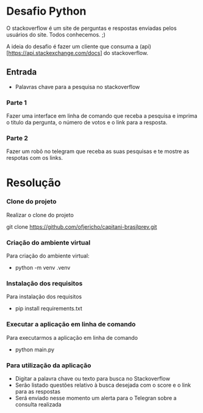 # Desafio Python

O stackoverflow é um site de perguntas e respostas enviadas pelos usuários do
site. Todos conhecemos. ;)

A ideia do desafio é fazer um cliente que consuma a (api)[https://api.stackexchange.com/docs] do stackoverflow.


## Entrada
- Palavras chave para a pesquisa no stackoverflow

### Parte 1

Fazer uma interface em linha de comando que receba a pesquisa e imprima
o titulo da pergunta, o número de votos e o link para a resposta.

### Parte 2

Fazer um robô no telegram que receba as suas pesquisas e te mostre as respotas
com os links.


# Resolução

### Clone do projeto

Realizar o clone do projeto 

git clone https://github.com/ofjericho/capitani-brasilprev.git

### Criação do ambiente virtual

Para criação do ambiente virtual:

- python -m venv .venv

### Instalação dos requisitos

Para instalação dos requisitos 

- pip install requirements.txt

### Executar a aplicação em linha de comando

Para executarmos a aplicação em linha de comando

- python main.py

### Para utilização da aplicação

- Digitar a palavra chave ou texto para busca no Stackoverflow
- Serão listado questões relativo à busca desejada com o score e o link para as respostas
- Será enviado nesse momento um alerta para o Telegran sobre a consulta realizada

